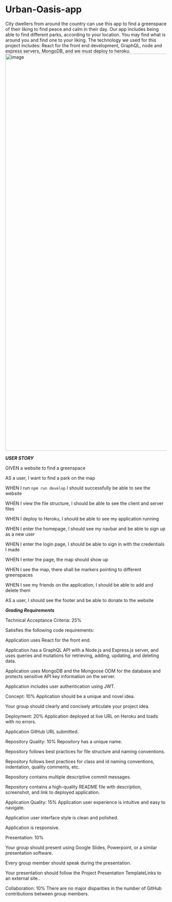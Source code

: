 # Urban-Oasis-app
City dwellers from around the country can use this app to find a greenspace of their liking to find peace and calm in their day. Our app includes being able to find different parks, according to your location. You may find what is around you and find one to your liking. The technology we used for this project includes: React for the front end development, GraphQL, node and express servers, MongoDB, and we must deploy to heroku.
<img width="1237" alt="image" src="https://github.com/ScarletBowen/urban-oasis-app/assets/120343929/2c0f3ef8-618b-41c1-8b8d-f7ecf970aff6">

***USER STORY***

GIVEN a website to find a greenspace

AS a user, I want to find a park on the map

WHEN I run `npm run develop` I should successfully be able to see the website

WHEN I view the file structure, I should be able to see the client and server files

WHEN I deploy to Heroku, I should be able to see my application running

WHEN I enter the homepage, I should see my navbar and be able to sign up as a new user

WHEN I enter the login page, I should be able to sign in with the credentials I made

WHEN I enter the page, the map should show up

WHEN I see the map, there shall be markers pointing to different greenspaces

WHEN I see my friends on the application, I should be able to add and delete them

AS a user, I should see the footer and be able to donate to the website 


***Grading Requirements***

Technical Acceptance Criteria: 25%

Satisfies the following code requirements:

Application uses React for the front end.

Application has a GraphQL API with a Node.js and Express.js server, and uses queries and mutations for retrieving, adding, updating, and deleting data.

Application uses MongoDB and the Mongoose ODM for the database and protects sensitive API key information on the server.

Application includes user authentication using JWT.

Concept: 10%
Application should be a unique and novel idea.

Your group should clearly and concisely articulate your project idea.

Deployment: 20%
Application deployed at live URL on Heroku and loads with no errors.

Application GitHub URL submitted.

Repository Quality: 10%
Repository has a unique name.

Repository follows best practices for file structure and naming conventions.

Repository follows best practices for class and id naming conventions, indentation, quality comments, etc.

Repository contains multiple descriptive commit messages.

Repository contains a high-quality README file with description, screenshot, and link to deployed application.

Application Quality: 15%
Application user experience is intuitive and easy to navigate.

Application user interface style is clean and polished.

Application is responsive.

Presentation: 10%

Your group should present using Google Slides, Powerpoint, or a similar presentation software.

Every group member should speak during the presentation.

Your presentation should follow the Project Presentation TemplateLinks to an external site..

Collaboration: 10%
There are no major disparities in the number of GitHub contributions between group members.
